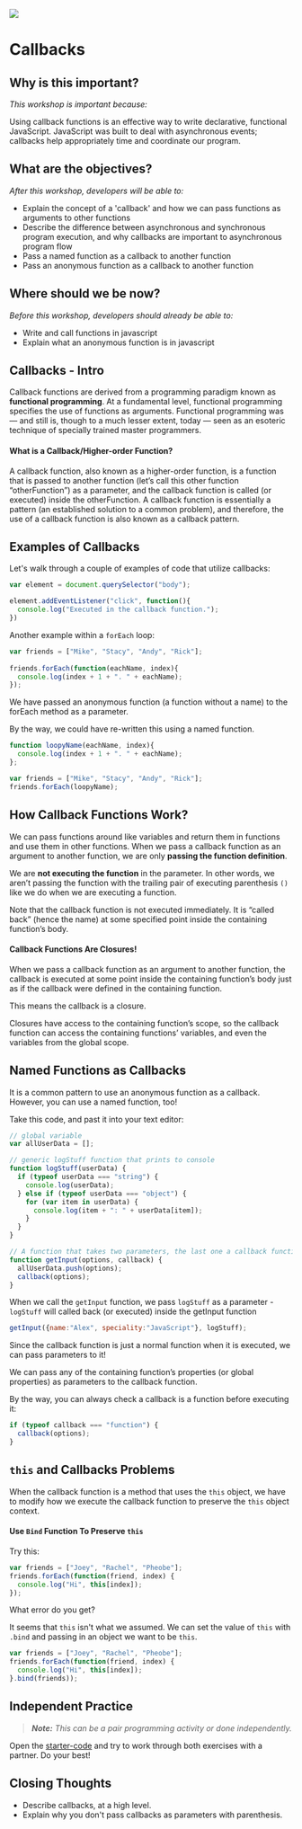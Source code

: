 <!--
Creator: Ilias Tsangaris
Market: SF
-->

![](https://ga-dash.s3.amazonaws.com/production/assets/logo-9f88ae6c9c3871690e33280fcf557f33.png)

# Callbacks

## Why is this important?
<!-- framing the "why" in big-picture/real world examples -->
*This workshop is important because:*

Using callback functions is an effective way to write declarative, functional JavaScript. JavaScript was built to deal with asynchronous events; callbacks help appropriately time and coordinate our program.

## What are the objectives?
<!-- specific/measurable goal for students to achieve -->
*After this workshop, developers will be able to:*

- Explain the concept of a 'callback' and how we can pass functions as arguments to other functions
- Describe the difference between asynchronous and synchronous program execution, and why callbacks are important to asynchronous program flow
- Pass a named function as a callback to another function
- Pass an anonymous function as a callback to another function


## Where should we be now?
<!-- call out the skills that are prerequisites -->
*Before this workshop, developers should already be able to:*

- Write and call functions in javascript
- Explain what an anonymous function is in javascript


## Callbacks - Intro

Callback functions are derived from a programming paradigm known as **functional programming**. At a fundamental level, functional programming specifies the use of functions as arguments. Functional programming was — and still is, though to a much lesser extent, today — seen as an esoteric technique of specially trained master programmers.

#### What is a Callback/Higher-order Function?

A callback function, also known as a higher-order function, is a function that is passed to another function (let’s call this other function “otherFunction”) as a parameter, and the callback function is called (or executed) inside the otherFunction. A callback function is essentially a pattern (an established solution to a common problem), and therefore, the use of a callback function is also known as a callback pattern.

## Examples of Callbacks

Let's walk through a couple of examples of code that utilize callbacks:

```javascript
var element = document.querySelector("body");

element.addEventListener("click", function(){
  console.log("Executed in the callback function.");
})
```

Another example within a `forEach` loop:

```javascript
var friends = ["Mike", "Stacy", "Andy", "Rick"];
​
friends.forEach(function(eachName, index){
  console.log(index + 1 + ". " + eachName);
});
```

We have passed an anonymous function (a function without a name) to the forEach method as a parameter.

By the way, we could have re-written this using a named function.

```javascript
function loopyName(eachName, index){
  console.log(index + 1 + ". " + eachName);
};

var friends = ["Mike", "Stacy", "Andy", "Rick"];
friends.forEach(loopyName);
```


## How Callback Functions Work?

We can pass functions around like variables and return them in functions and use them in other functions.  When we pass a callback function as an argument to another function, we are only **passing the function definition**.

We are **not executing the function** in the parameter. In other words, we aren’t passing the function with the trailing pair of executing parenthesis `()` like we do when we are executing a function.

Note that the callback function is not executed immediately. It is “called back” (hence the name) at some specified point inside the containing function’s body.

#### Callback Functions Are Closures!

When we pass a callback function as an argument to another function, the callback is executed at some point inside the containing function’s body just as if the callback were defined in the containing function.

This means the callback is a closure.

Closures have access to the containing function’s scope, so the callback function can access the containing functions’ variables, and even the variables from the global scope.


## Named Functions as Callbacks

It is a common pattern to use an anonymous function as a callback. However, you can use a named function, too!

Take this code, and past it into your text editor:

```javascript
// global variable​
var allUserData = [];

// generic logStuff function that prints to console​
function logStuff(userData) {
  if (typeof userData === "string") {
    console.log(userData);
  } else if (typeof userData === "object") {
    for (var item in userData) {
      console.log(item + ": " + userData[item]);
    }
  }
}

// A function that takes two parameters, the last one a callback function
function getInput(options, callback) {
  allUserData.push(options);
  callback(options);
}
```


When we call the `getInput` function, we pass `logStuff` as a parameter - `​logStuff` will called back (or executed) inside the getInput function​

```javascript
getInput({name:"Alex", speciality:"JavaScript"}, logStuff);
```


Since the callback function is just a normal function when it is executed, we can pass parameters to it!

We can pass any of the containing function’s properties (or global properties) as parameters to the callback function.

By the way, you can always check a callback is a function before executing it:

```javascript
if (typeof callback === "function") {
  callback(options);
}
```

## `this` and Callbacks Problems

When the callback function is a method that uses the `this` object, we have to modify how we execute the callback function to preserve the `this` object context.

#### Use `Bind` Function To Preserve `this`

Try this:
```javascript
var friends = ["Joey", "Rachel", "Pheobe"];
friends.forEach(function(friend, index) {
  console.log("Hi", this[index]);
});
```

What error do you get?

It seems that `this` isn't what we assumed. We can set the value of `this` with `.bind` and passing in an object we want to be `this`.
```javascript
var friends = ["Joey", "Rachel", "Pheobe"];
friends.forEach(function(friend, index) {
  console.log("Hi", this[index]);
}.bind(friends));
```

## Independent Practice

> ***Note:*** _This can be a pair programming activity or done independently._

Open the [starter-code](starter-code) and try to work through both exercises with a partner.  Do your best!

## Closing Thoughts
- Describe callbacks, at a high level.
- Explain why you don't pass callbacks as parameters with parenthesis.
